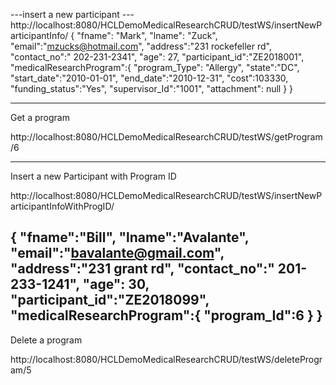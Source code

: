---insert a new participant ---
http://localhost:8080/HCLDemoMedicalResearchCRUD/testWS/insertNewParticipantInfo/
{
	"fname": "Mark",
	"lname": "Zuck",
	"email":"mzucks@hotmail.com",
	"address":"231 rockefeller rd",
	"contact_no":" 202-231-2341",
	"age": 27,
	"participant_id":"ZE2018001",
	"medicalResearchProgram":{
		"program_Type": "Allergy",
		"state":"DC",
		"start_date":"2010-01-01",
		"end_date":"2010-12-31",
		"cost":103330,
		"funding_status":"Yes",
		"supervisor_Id":"1001",
		"attachment": null
	}
}

--------------------------------------------------------

Get a program

http://localhost:8080/HCLDemoMedicalResearchCRUD/testWS/getProgram/6

----------------------------------------------------------
Insert a new Participant with Program ID

http://localhost:8080/HCLDemoMedicalResearchCRUD/testWS/insertNewParticipantInfoWithProgID/

{
	"fname":"Bill",
	"lname":"Avalante",
	"email":"bavalante@gmail.com",
	"address":"231 grant rd",
	"contact_no":" 201-233-1241",
	"age": 30,
	"participant_id":"ZE2018099",
	"medicalResearchProgram":{
		"program_Id":6
	}
}
-------------------------------------------------

Delete a program

http://localhost:8080/HCLDemoMedicalResearchCRUD/testWS/deleteProgram/5


	
